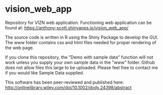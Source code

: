 # vision_web_app
Repository for VIZN web application. Functioning web application can be found at: https://anthony-scott.shinyapps.io/vision_web_app/

The source code is written in R using the Shiny Package to develop the GUI. The www folder contains css and html files needed for proper rendering of the web page.

If you clone this repository, the "Demo with sample data" function will not work unless you supply your own sample data in the "www" folder. Github does not allow files this large to be uploaded. Please feel free to contact me if you would like Sample Data supplied.

This software has been peer-reviewed and published here: http://onlinelibrary.wiley.com/doi/10.1002/dvdy.24398/abstract


